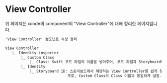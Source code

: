 # View Controller
 위 페이지는 xcode의 component의 "View Controller"에 대해 정리한 페이지입니다.    
 
 ```swift
'View Controller' 컴포넌트 속성 정리

View Controller       
    |_ Idendity inspector     
        |_ Custom Class     
            |_ Class: Swift 코드 파일의 이름을 넣어주어, 코드 파일과 Storyboard의 View Controller를 연결     
        |_ Identity     
            |_ Storyboard ID: 스토리보드에서 해당하는 View Controller를 쉽게 찾기 위해 ID 설정       
                             주로, Custom Class의 Class 이름과 동일하게 설정.      
```

    



